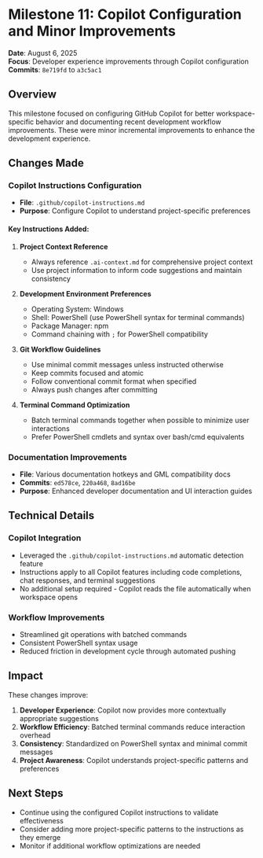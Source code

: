 # Milestone 11: Copilot Configuration and Minor Improvements

**Date**: August 6, 2025  
**Focus**: Developer experience improvements through Copilot configuration  
**Commits**: `8e719fd` to `a3c5ac1`

## Overview

This milestone focused on configuring GitHub Copilot for better workspace-specific behavior and documenting recent development workflow improvements. These were minor incremental improvements to enhance the development experience.

## Changes Made

### Copilot Instructions Configuration
- **File**: `.github/copilot-instructions.md`
- **Purpose**: Configure Copilot to understand project-specific preferences

#### Key Instructions Added:
1. **Project Context Reference**
   - Always reference `.ai-context.md` for comprehensive project context
   - Use project information to inform code suggestions and maintain consistency

2. **Development Environment Preferences**
   - Operating System: Windows
   - Shell: PowerShell (use PowerShell syntax for terminal commands)
   - Package Manager: npm
   - Command chaining with `;` for PowerShell compatibility

3. **Git Workflow Guidelines**
   - Use minimal commit messages unless instructed otherwise
   - Keep commits focused and atomic
   - Follow conventional commit format when specified
   - Always push changes after committing

4. **Terminal Command Optimization**
   - Batch terminal commands together when possible to minimize user interactions
   - Prefer PowerShell cmdlets and syntax over bash/cmd equivalents

### Documentation Improvements
- **File**: Various documentation hotkeys and GML compatibility docs
- **Commits**: `ed578ce`, `220a468`, `8ad16be`
- **Purpose**: Enhanced developer documentation and UI interaction guides

## Technical Details

### Copilot Integration
- Leveraged the `.github/copilot-instructions.md` automatic detection feature
- Instructions apply to all Copilot features including code completions, chat responses, and terminal suggestions
- No additional setup required - Copilot reads the file automatically when workspace opens

### Workflow Improvements
- Streamlined git operations with batched commands
- Consistent PowerShell syntax usage
- Reduced friction in development cycle through automated pushing

## Impact

These changes improve:
1. **Developer Experience**: Copilot now provides more contextually appropriate suggestions
2. **Workflow Efficiency**: Batched terminal commands reduce interaction overhead
3. **Consistency**: Standardized on PowerShell syntax and minimal commit messages
4. **Project Awareness**: Copilot understands project-specific patterns and preferences

## Next Steps

- Continue using the configured Copilot instructions to validate effectiveness
- Consider adding more project-specific patterns to the instructions as they emerge
- Monitor if additional workflow optimizations are needed
